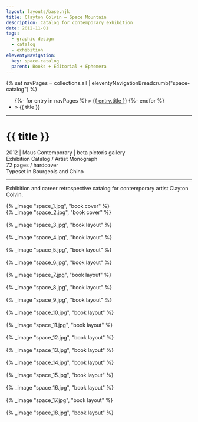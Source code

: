 ```yaml
---
layout: layouts/base.njk
title: Clayton Colvin – Space Mountain
description: Catalog for contemporary exhibition
date: 2012-11-01
tags:
  - graphic design
  - catalog
  - exhibition
eleventyNavigation:
  key: space-catalog
  parent: Books + Editorial + Ephemera
---
```


<div class="container">
  <div class="row">
    <div class="col">
  		{% set navPages = collections.all | eleventyNavigationBreadcrumb("space-catalog") %}
	  	<ul class="post-breadcrumb">
		      {%- for entry in navPages %}
			  <li{% if entry.url == page.url %} class="active-breadcrumb"{% endif %}> » <a href="{{ entry.url }}">{{ entry.title }}</a></li>
  			  {%- endfor %}
	    	<li><active-breadcrumb>» {{ title }}</active-breadcrumb></li>
			</ul>
    </div>
  </div>
  <hr>
    <div class="row"></div>
	<div class="row">
		<div class="col">
			<h1>{{ title }}</h1>
			<figcaption>2012 | Maus Contemporary | beta pictoris gallery</figcaption>
            <figcaption>Exhibition Catalog / Artist Monograph</br>72 pages / hardcover</br>Typeset in Bourgeois and Chino</figcaption>
			<hr>
		    <p>Exhibition and career retrospective catalog for contemporary artist Clayton Colvin.</p>
		</div>
        <div class="col-12 col-12-md col-1-lg"></div>
		<div class="col">
			{% _image "space_1.jpg", "book cover" %}
		</div>
	</div>
	<div class="row">
		<div class="col">
            {% _image "space_2.jpg", "book cover" %}
        </br></br>
            {% _image "space_3.jpg", "book layout" %}
        </br></br>
            {% _image "space_4.jpg", "book layout" %}
        </br></br>
            {% _image "space_5.jpg", "book layout" %}
        </br></br>
            {% _image "space_6.jpg", "book layout" %}
        </br></br>
            {% _image "space_7.jpg", "book layout" %}
        </br></br>
            {% _image "space_8.jpg", "book layout" %}
        </br></br>
            {% _image "space_9.jpg", "book layout" %}
        </br></br>
            {% _image "space_10.jpg", "book layout" %}
        </br></br>
            {% _image "space_11.jpg", "book layout" %}
        </br></br>
            {% _image "space_12.jpg", "book layout" %}
        </br></br>
            {% _image "space_13.jpg", "book layout" %}
        </br></br>
            {% _image "space_14.jpg", "book layout" %}
        </br></br>
            {% _image "space_15.jpg", "book layout" %}
        </br></br>
            {% _image "space_16.jpg", "book layout" %}
        </br></br>
            {% _image "space_17.jpg", "book layout" %}
        </br></br>
            {% _image "space_18.jpg", "book layout" %}
        </div>
  	</div>
</div>
